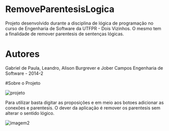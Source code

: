 # RemoveParentesisLogica
Projeto desenvolvido durante a disciplina de lógica de programação no curso de Engenharia de Software da UTFPR - Dois Vizinhos.
O mesmo tem a finalidade de remover parentesis de sentenças lógicas.

# Autores
Gabriel de Paula, Leandro, Alison Burgrever e Jober Campos
Engenharia de Software - 2014-2

#Sobre o Projeto

![projeto](https://image.prntscr.com/image/tFzlzi7lTrW0EfeTaDERlA.png)

Para utilizar basta digitar as proposições e em meio aos botoes adicionar as conexões e parentesis.
O dever da aplicação é remover os parentesis sem alterar o sentido lógico.

![imagem2](http://prntscr.com/fnhq41)
